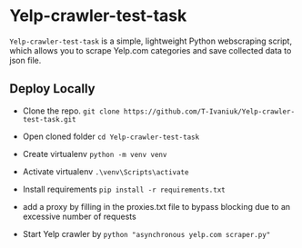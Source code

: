 # Yelp-crawler-test-task

`Yelp-crawler-test-task` is a simple, lightweight Python webscraping script, which allows you to scrape Yelp.com categories and save collected data to json file.

## Deploy Locally

- Clone the repo. 
`git clone https://github.com/T-Ivaniuk/Yelp-crawler-test-task.git`

- Open сloned folder
`cd Yelp-crawler-test-task`

- Create virtualenv
`python -m venv venv`

- Activate virtualenv
`.\venv\Scripts\activate`

- Install requirements
`pip install -r requirements.txt`

- add a proxy by filling in the proxies.txt file to bypass blocking due to an excessive number of requests

- Start Yelp crawler by
`python "asynchronous yelp.com scraper.py"`
